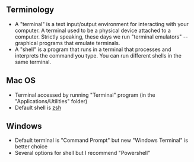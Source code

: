 

## Terminology

* A "terminal" is a text input/output environment for interacting with your computer. A terminal used to be a physical device attached to a computer. Strictly speaking, these days we run "terminal emulators" -- graphical programs that emulate terminals.
* A "shell" is a program that runs in a terminal that processes and interprets the command you type. You can run different shells in the same terminal.


## Mac OS

* Terminal accessed by running "Terminal" program (in the "Applications/Utilities" folder)
* Default shell is [zsh](https://www.zsh.org/)

## Windows

* Default terminal is "Command Prompt" but new "Windows Terminal" is better choice
* Several options for  shell but I recommend "Powershell"
  